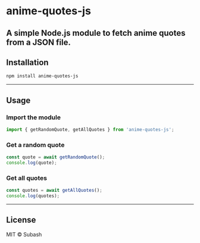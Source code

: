 # anime-quotes-js

A simple Node.js module to fetch **anime quotes** from a JSON file.
---

## Installation

```bash
npm install anime-quotes-js
```

---

## Usage

### Import the module

```js
import { getRandomQuote, getAllQuotes } from 'anime-quotes-js';
```

### Get a random quote

```js
const quote = await getRandomQuote();
console.log(quote);
```

### Get all quotes

```js
const quotes = await getAllQuotes();
console.log(quotes);
```
---

## License
MIT © Subash